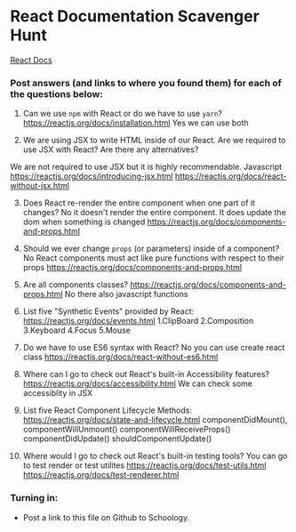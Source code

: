 # React Documentation Scavenger Hunt

[React Docs](https://facebook.github.io/react/docs/hello-world.html)

### Post answers (and links to where you found them) for each of the questions below:

1. Can we use `npm` with React or do we have to use `yarn`?
https://reactjs.org/docs/installation.html
Yes we can use both

2. We are using JSX to write HTML inside of our React. Are we required to use JSX with React? Are there any alternatives?

We are not required to use JSX but it is highly recommendable. 
Javascript
https://reactjs.org/docs/introducing-jsx.html
https://reactjs.org/docs/react-without-jsx.html

3. Does React re-render the entire component when one part of it changes?
No it doesn't render the entire component. It does update the dom when something is changed 
https://reactjs.org/docs/components-and-props.html

4. Should we ever change `props` (or parameters) inside of a component? 
No  React components must act like pure functions with respect to their props
https://reactjs.org/docs/components-and-props.html

5. Are all components classes? 
https://reactjs.org/docs/components-and-props.html
No there also javascript functions 

6. List five "Synthetic Events" provided by React:
https://reactjs.org/docs/events.html
1.ClipBoard 
2.Composition 
3.Keyboard
4.Focus
5.Mouse


7. Do we have to use ES6 syntax with React?
No you can use create react class 
https://reactjs.org/docs/react-without-es6.html

8. Where can I go to check out React's built-in Accessibility features?
https://reactjs.org/docs/accessibility.html
We can check some accessiblity in JSX
9. List five React Component Lifecycle Methods:
https://reactjs.org/docs/state-and-lifecycle.html
componentDidMount(), componentWillUnmount() componentWillReceiveProps() componentDidUpdate() shouldComponentUpdate()

10. Where would I go to check out React's built-in testing tools?
You can go to test render or test utilites 
https://reactjs.org/docs/test-utils.html
https://reactjs.org/docs/test-renderer.html
### Turning in:

* Post a link to this file on Github to Schoology.
